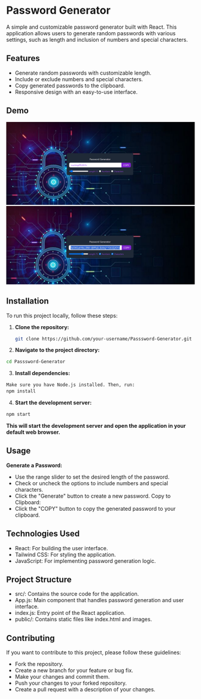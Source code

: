 # Password Generator

A simple and customizable password generator built with React. This application allows users to generate random passwords with various settings, such as length and inclusion of numbers and special characters.

## Features

- Generate random passwords with customizable length.
- Include or exclude numbers and special characters.
- Copy generated passwords to the clipboard.
- Responsive design with an easy-to-use interface.

## Demo

![Password Generator Screenshot](screenshot02.png)
![Password Generator Screenshot](screenshot01.png)

## Installation

To run this project locally, follow these steps:

1. **Clone the repository:**

   ```bash
   git clone https://github.com/your-username/Passsword-Generator.git
2. **Navigate to the project directory:**

```bash
cd Passsword-Generator
```
3. **Install dependencies:**

```bash
Make sure you have Node.js installed. Then, run: 
npm install
```
4. **Start the development server:**

```bash
npm start
```
**This will start the development server and open the application in your default web browser.**

## Usage
**Generate a Password:**

- Use the range slider to set the desired length of the password.
- Check or uncheck the options to include numbers and special characters.
- Click the "Generate" button to create a new password.
Copy to Clipboard:
- Click the "COPY" button to copy the generated password to your clipboard.
## Technologies Used
- React: For building the user interface.
- Tailwind CSS: For styling the application.
- JavaScript: For implementing password generation logic.
## Project Structure
- src/: Contains the source code for the application.
- App.js: Main component that handles password generation and user interface.
- index.js: Entry point of the React application.
- public/: Contains static files like index.html and images.
## Contributing
If you want to contribute to this project, please follow these guidelines:

- Fork the repository.
- Create a new branch for your feature or bug fix.
- Make your changes and commit them.
- Push your changes to your forked repository.
- Create a pull request with a description of your changes.
